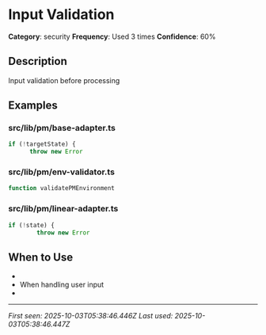 # Input Validation

**Category**: security
**Frequency**: Used 3 times
**Confidence**: 60%

## Description
Input validation before processing

## Examples

### src/lib/pm/base-adapter.ts
```typescript
if (!targetState) {
      throw new Error
```


### src/lib/pm/env-validator.ts
```typescript
function validatePMEnvironment
```


### src/lib/pm/linear-adapter.ts
```typescript
if (!state) {
        throw new Error
```


## When to Use
- 
- When handling user input
- 

---
*First seen: 2025-10-03T05:38:46.446Z*
*Last used: 2025-10-03T05:38:46.447Z*
